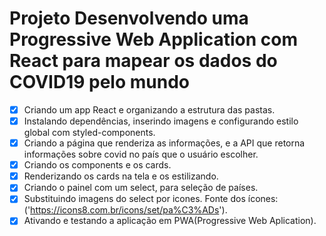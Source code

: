 # Projeto Desenvolvendo uma Progressive Web Application com React para mapear os dados do COVID19 pelo mundo

- [x] Criando um app React e organizando a estrutura das pastas.
- [x] Instalando dependências, inserindo imagens e configurando estilo global com styled-components.
- [x] Criando a página que renderiza as informações, e a API que retorna informações sobre covid no país que o usuário escolher.
- [x] Criando os components e os cards.
- [x] Renderizando os cards na tela e os estilizando.
- [x] Criando o painel com um select, para seleção de países.
- [x] Substituindo imagens do select por icones. Fonte dos ícones: ('https://icons8.com.br/icons/set/pa%C3%ADs').
- [x] Ativando e testando a aplicação em PWA(Progressive Web Aplication).